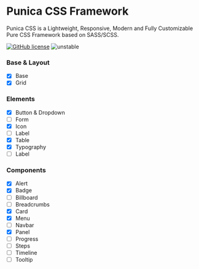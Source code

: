 # Punica CSS Framework
Punica CSS is a Lightweight, Responsive, Modern and Fully Customizable Pure CSS Framework based on SASS/SCSS.

[![GitHub license](https://img.shields.io/github/license/codeforms/Punica-CSS-Framework)](https://github.com/codeforms/Punica-CSS-Framework/blob/master/LICENSE)
![unstable](http://badges.github.io/stability-badges/dist/unstable.svg)

### Base & Layout
- [x] Base
- [x] Grid

### Elements
- [x] Button & Dropdown
- [ ] Form
- [x] Icon
- [ ] Label
- [x] Table
- [x] Typography
- [ ] Label

### Components
- [x] Alert
- [x] Badge
- [ ] Billboard
- [ ] Breadcrumbs
- [x] Card
- [x] Menu
- [ ] Navbar
- [x] Panel
- [ ] Progress
- [ ] Steps
- [ ] Timeline
- [ ] Tooltip
